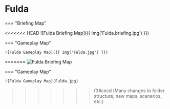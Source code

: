 # Fulda

=== "Briefing Map"

<<<<<<< HEAD
    ![Fulda Briefing Map]({{ img('Fulda.briefing.jpg') }})

=== "Gameplay Map"

    ![Fulda Gameplay Map]({{ img('Fulda.jpg') }})
=======
    ![Fulda Briefing Map](Fulda.briefing.jpg)

=== "Gameplay Map"

    ![Fulda Gameplay Map](Fulda.jpg)
>>>>>>> f38cecd (Many changes to folder structure, new maps, scenarios, etc.)
